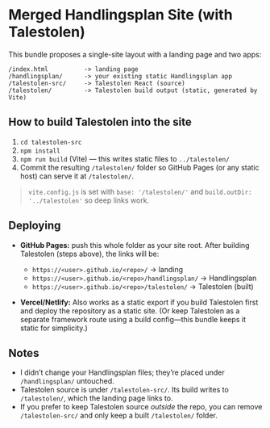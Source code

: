 # Merged Handlingsplan Site (with Talestolen)

This bundle proposes a single-site layout with a landing page and two apps:

```
/index.html          -> landing page
/handlingsplan/      -> your existing static Handlingsplan app
/talestolen-src/     -> Talestolen React (source)
/talestolen/         -> Talestolen build output (static, generated by Vite)
```

## How to build Talestolen into the site

1. `cd talestolen-src`
2. `npm install`
3. `npm run build` (Vite) — this writes static files to `../talestolen/`
4. Commit the resulting `/talestolen/` folder so GitHub Pages (or any static host) can serve it at `/talestolen/`.

> `vite.config.js` is set with `base: '/talestolen/'` and `build.outDir: '../talestolen'` so deep links work.

## Deploying

- **GitHub Pages:** push this whole folder as your site root. After building Talestolen (steps above), the links will be:
  - `https://<user>.github.io/<repo>/` → landing
  - `https://<user>.github.io/<repo>/handlingsplan/` → Handlingsplan
  - `https://<user>.github.io/<repo>/talestolen/` → Talestolen (built)

- **Vercel/Netlify:** Also works as a static export if you build Talestolen first and deploy the repository as a static site. (Or keep Talestolen as a separate framework route using a build config—this bundle keeps it static for simplicity.)

## Notes

- I didn’t change your Handlingsplan files; they’re placed under `/handlingsplan/` untouched.
- Talestolen source is under `/talestolen-src/`. Its build writes to `/talestolen/`, which the landing page links to.
- If you prefer to keep Talestolen source *outside* the repo, you can remove `/talestolen-src/` and only keep a built `/talestolen/` folder.

